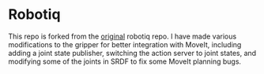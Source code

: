 # Robotiq

This repo is forked from the [original] robotiq repo. I have made various modifications to the gripper for better integration with MoveIt, including adding a joint state publisher, switching the action server to joint states, and modifying some of the joints in SRDF to fix some MoveIt planning bugs.

[ROS-Industrial]: http://www.ros.org/wiki/Industrial
[ROS wiki]: http://ros.org/wiki/robotiq
[SVN repo]: https://code.google.com/p/swri-ros-pkg/source/browse
[original]: https://github.com/ros-industrial/robotiq
